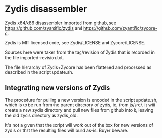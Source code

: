 # Zydis disassembler

Zydis x64/x86 disassembler imported from github, see
https://github.com/zyantific/zydis and https://github.com/zyantific/zycore-c.

Zydis is MIT licensed code, see Zydis/LICENSE and Zycore/LICENSE.

Sources here were taken from the tag/revision of Zydis that is recorded in the
file imported-revision.txt.

The file hierarchy of Zydis+Zycore has been flattened and processed as described
in the script update.sh.

## Integrating new versions of Zydis

The procedure for pulling a new version is encoded in the script update.sh,
which is to be run from the parent directory of zydis, ie, from js/src/.  It
will create a new zydis directory and pull new files from github into it,
leaving the old zydis directory as zydis_old.

It's not a given that the script will work out of the box for new versions of
zydis or that the resulting files will build as-is.  Buyer beware.
